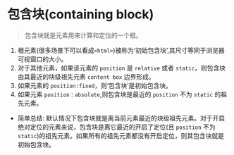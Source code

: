 # 包含块(containing block)

> 包含块就是元素用来计算和定位的一个框。

1. 根元素(很多场景下可以看成`<html>`)被称为‘初始包含块’,其尺寸等同于浏览器可视窗口的大小。
2. 对于其他元素，如果该元素的 `position` 是 `relative` 或者 `static`，则包含块由其最近的块级祖先元素 `content box` 边界形成。
3. 如果元素的 `position:fixed`，则‘包含块’是初始包含块。
4. 如果元素 `position：absolute`,则包含块是最近的 `position` 不为 `static` 的祖先元素。

- 简单总结:
  默认情况下包含块就是离当前元素最近的块级祖先元素。对于开启绝对定位的元素来说，包含块是离它最近的开启了定位(且 `position` 不为 `static`)的祖先元素。如果所有的祖先元素都没有开启定位，则其包含块就是初始包含块。
